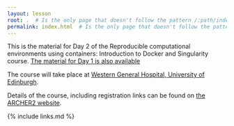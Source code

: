 ```yaml
---
layout: lesson
root: .  # Is the only page that doesn't follow the pattern /:path/index.html
permalink: index.html  # Is the only page that doesn't follow the pattern /:path/index.html
---
```


This is the material for Day 2 of the Reproducible computational environments using containers: Introduction to Docker and Singularity
course. [The material for Day 1 is also available](https://epcced.github.io/2022-06-20_docker_edi-wg/)

The course will take place at [Western General Hospital, University of Edinburgh](https://www.archer2.ac.uk/training/locations/western-general).

Details of the course, including registration links can be found on [the ARCHER2 website](https://www.archer2.ac.uk/training/courses/220620-containers/).

{% include links.md %}
